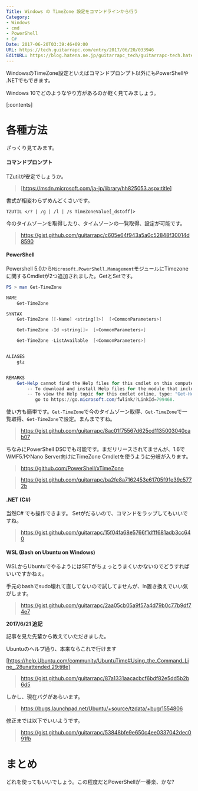 ```yaml
---
Title: Windows の TimeZone 設定をコマンドラインから行う
Category:
- Windows
- cmd
- PowerShell
- C#
Date: 2017-06-20T03:39:46+09:00
URL: https://tech.guitarrapc.com/entry/2017/06/20/033946
EditURL: https://blog.hatena.ne.jp/guitarrapc_tech/guitarrapc-tech.hatenablog.com/atom/entry/8599973812271970947
---
```


WindowsのTimeZone設定といえばコマンドプロンプト以外にもPowerShellや .NETでもできます。

Windows 10でどのようなやり方があるのか軽く見てみましょう。

[:contents]

# 各種方法

ざっくり見てみます。

#### コマンドプロンプト

TZutilが安定でしょうか。

> [https://msdn.microsoft.com/ja-jp/library/hh825053.aspx:title]

書式が相変わらずめんどくさいです。

```shell
TZUTIL </? | /g | /l | /s TimeZoneValue[_dstoff]>
```

今のタイムゾーンを取得したり、タイムゾーンの一覧取得、設定が可能です。


> https://gist.github.com/guitarrapc/c605e64f943a5a0c52848f30014d8590


#### PowerShell

Powershell 5.0から`Microsoft.PowerShell.Management`モジュールにTimezoneに関するCmdletが2つ追加されました。GetとSetです。

```ps1
PS > man Get-TimeZone

NAME
    Get-TimeZone

SYNTAX
    Get-TimeZone [[-Name] <string[]>]  [<CommonParameters>]

    Get-TimeZone -Id <string[]>  [<CommonParameters>]

    Get-TimeZone -ListAvailable  [<CommonParameters>]


ALIASES
    gtz


REMARKS
    Get-Help cannot find the Help files for this cmdlet on this computer. It is displaying only partial help.
        -- To download and install Help files for the module that includes this cmdlet, use Update-Help.
        -- To view the Help topic for this cmdlet online, type: "Get-Help Get-TimeZone -Online" or
           go to https://go.microsoft.com/fwlink/?LinkId=799468.
```

使い方も簡単です。`Get-TimeZone`で今のタイムゾーン取得、`Get-TimeZone`で一覧取得、`Get-TimeZone`で設定。まんまですね。

> https://gist.github.com/guitarrapc/8ac01f75567d625cd1135003040cab07

ちなみにPowerShell DSCでも可能です。まだリリースされてませんが、1.6でWMF5.1やNano Server向けにTimeZone Cmdletを使うように分岐が入ります。

> https://github.com/PowerShell/xTimeZone

> https://gist.github.com/guitarrapc/ba2fe8a7162453e61705f91e39c5772b

#### .NET (C#)

当然C# でも操作できます。 Setがだるいので、コマンドをラップしてもいいですね。

> https://gist.github.com/guitarrapc/15f04fa68e5766f1dfff681adb3cc640

#### WSL (Bash on Ubuntu on Windows)

WSLからUbuntuでやるようにはSETがちょっとうまくいかないのでどうすればいいですかねぇ。

手元のbashでsudo壊れて直してないので試してませんが、ln置き換えでいい気がします。
> https://gist.github.com/guitarrapc/2aa05cb05a9f57a4d79b0c77b9df74e7

**2017/6/21 追記**

記事を見た先輩から教えていただきました。

Ubuntuのヘルプ通り、本来ならこれで行けます

[https://help.Ubuntu.com/community/UbuntuTime#Using_the_Command_Line_.28unattended.29:title]

> https://gist.github.com/guitarrapc/87a1331aacacbcf6bdf82e5dd5b2b6d5

しかし、現在バグがあらいます。

> https://bugs.launchpad.net/Ubuntu/+source/tzdata/+bug/1554806

修正までは以下でいいようです。

> https://gist.github.com/guitarrapc/53848bfe9e650c4ee0337042dec091fb

# まとめ

どれを使ってもいいでしょう。この程度だとPowerShellが一番楽、かな?
